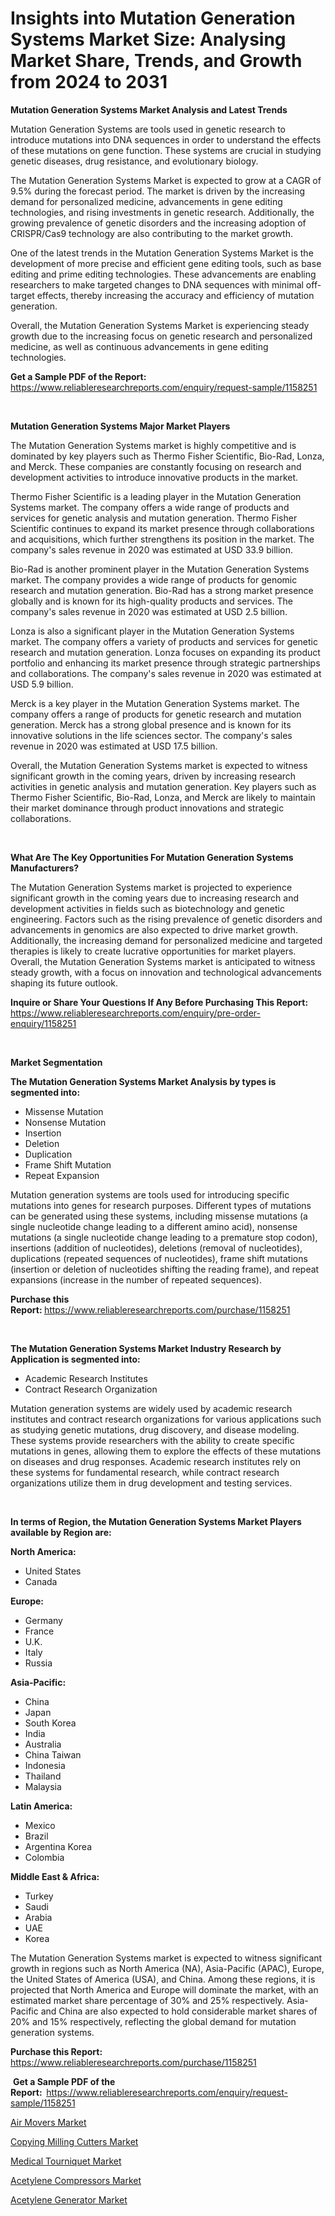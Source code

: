 <p><h1>Insights into Mutation Generation Systems Market Size: Analysing Market Share, Trends, and Growth from 2024 to 2031</h1></p><p><strong>Mutation Generation Systems Market Analysis and Latest Trends</strong></p>
<p><p>Mutation Generation Systems are tools used in genetic research to introduce mutations into DNA sequences in order to understand the effects of these mutations on gene function. These systems are crucial in studying genetic diseases, drug resistance, and evolutionary biology.</p><p>The Mutation Generation Systems Market is expected to grow at a CAGR of 9.5% during the forecast period. The market is driven by the increasing demand for personalized medicine, advancements in gene editing technologies, and rising investments in genetic research. Additionally, the growing prevalence of genetic disorders and the increasing adoption of CRISPR/Cas9 technology are also contributing to the market growth.</p><p>One of the latest trends in the Mutation Generation Systems Market is the development of more precise and efficient gene editing tools, such as base editing and prime editing technologies. These advancements are enabling researchers to make targeted changes to DNA sequences with minimal off-target effects, thereby increasing the accuracy and efficiency of mutation generation.</p><p>Overall, the Mutation Generation Systems Market is experiencing steady growth due to the increasing focus on genetic research and personalized medicine, as well as continuous advancements in gene editing technologies.</p></p>
<p><strong>Get a Sample PDF of the Report:&nbsp;</strong> <a href="https://www.reliableresearchreports.com/enquiry/request-sample/1158251">https://www.reliableresearchreports.com/enquiry/request-sample/1158251</a></p>
<p>&nbsp;</p>
<p><strong>Mutation Generation Systems Major Market Players</strong></p>
<p><p>The Mutation Generation Systems market is highly competitive and is dominated by key players such as Thermo Fisher Scientific, Bio-Rad, Lonza, and Merck. These companies are constantly focusing on research and development activities to introduce innovative products in the market.</p><p>Thermo Fisher Scientific is a leading player in the Mutation Generation Systems market. The company offers a wide range of products and services for genetic analysis and mutation generation. Thermo Fisher Scientific continues to expand its market presence through collaborations and acquisitions, which further strengthens its position in the market. The company's sales revenue in 2020 was estimated at USD 33.9 billion.</p><p>Bio-Rad is another prominent player in the Mutation Generation Systems market. The company provides a wide range of products for genomic research and mutation generation. Bio-Rad has a strong market presence globally and is known for its high-quality products and services. The company's sales revenue in 2020 was estimated at USD 2.5 billion.</p><p>Lonza is also a significant player in the Mutation Generation Systems market. The company offers a variety of products and services for genetic research and mutation generation. Lonza focuses on expanding its product portfolio and enhancing its market presence through strategic partnerships and collaborations. The company's sales revenue in 2020 was estimated at USD 5.9 billion.</p><p>Merck is a key player in the Mutation Generation Systems market. The company offers a range of products for genetic research and mutation generation. Merck has a strong global presence and is known for its innovative solutions in the life sciences sector. The company's sales revenue in 2020 was estimated at USD 17.5 billion.</p><p>Overall, the Mutation Generation Systems market is expected to witness significant growth in the coming years, driven by increasing research activities in genetic analysis and mutation generation. Key players such as Thermo Fisher Scientific, Bio-Rad, Lonza, and Merck are likely to maintain their market dominance through product innovations and strategic collaborations.</p></p>
<p>&nbsp;</p>
<p><strong>What Are The Key Opportunities For Mutation Generation Systems Manufacturers?</strong></p>
<p><p>The Mutation Generation Systems market is projected to experience significant growth in the coming years due to increasing research and development activities in fields such as biotechnology and genetic engineering. Factors such as the rising prevalence of genetic disorders and advancements in genomics are also expected to drive market growth. Additionally, the increasing demand for personalized medicine and targeted therapies is likely to create lucrative opportunities for market players. Overall, the Mutation Generation Systems market is anticipated to witness steady growth, with a focus on innovation and technological advancements shaping its future outlook.</p></p>
<p><strong>Inquire or Share Your Questions If Any Before Purchasing This Report:</strong> <a href="https://www.reliableresearchreports.com/enquiry/pre-order-enquiry/1158251">https://www.reliableresearchreports.com/enquiry/pre-order-enquiry/1158251</a></p>
<p>&nbsp;</p>
<p><strong>Market Segmentation</strong></p>
<p><strong>The Mutation Generation Systems Market Analysis by types is segmented into:</strong></p>
<p><ul><li>Missense Mutation</li><li>Nonsense Mutation</li><li>Insertion</li><li>Deletion</li><li>Duplication</li><li>Frame Shift Mutation</li><li>Repeat Expansion</li></ul></p>
<p><p>Mutation generation systems are tools used for introducing specific mutations into genes for research purposes. Different types of mutations can be generated using these systems, including missense mutations (a single nucleotide change leading to a different amino acid), nonsense mutations (a single nucleotide change leading to a premature stop codon), insertions (addition of nucleotides), deletions (removal of nucleotides), duplications (repeated sequences of nucleotides), frame shift mutations (insertion or deletion of nucleotides shifting the reading frame), and repeat expansions (increase in the number of repeated sequences).</p></p>
<p><strong>Purchase this Report:&nbsp;</strong><a href="https://www.reliableresearchreports.com/purchase/1158251">https://www.reliableresearchreports.com/purchase/1158251</a></p>
<p>&nbsp;</p>
<p><strong>The Mutation Generation Systems Market Industry Research by Application is segmented into:</strong></p>
<p><ul><li>Academic Research Institutes</li><li>Contract Research Organization</li></ul></p>
<p><p>Mutation generation systems are widely used by academic research institutes and contract research organizations for various applications such as studying genetic mutations, drug discovery, and disease modeling. These systems provide researchers with the ability to create specific mutations in genes, allowing them to explore the effects of these mutations on diseases and drug responses. Academic research institutes rely on these systems for fundamental research, while contract research organizations utilize them in drug development and testing services.</p></p>
<p>&nbsp;</p>
<p><strong>In terms of Region, the Mutation Generation Systems Market Players available by Region are:</strong></p>
<p>
    <p> <strong> North America: </strong>
        <ul>
            <li>United States</li>
            <li>Canada</li>
        </ul>
        </p> 
    <p> <strong> Europe: </strong>
        <ul>
            <li>Germany</li>
            <li>France</li>
            <li>U.K.</li>
            <li>Italy</li>
            <li>Russia</li>
        </ul>
        </p> 
    <p> <strong> Asia-Pacific: </strong>
        <ul>
            <li>China</li>
            <li>Japan</li>
            <li>South Korea</li>
            <li>India</li>
            <li>Australia</li>
            <li>China Taiwan</li>
            <li>Indonesia</li>
            <li>Thailand</li>
            <li>Malaysia</li>
        </ul>
        </p> 
    <p> <strong> Latin America: </strong>
        <ul>
            <li>Mexico</li>
            <li>Brazil</li>
            <li>Argentina Korea</li>
            <li>Colombia</li>
        </ul>
        </p> 
    <p> <strong> Middle East & Africa: </strong>
        <ul>
            <li>Turkey</li>
            <li>Saudi</li>
            <li>Arabia</li>
            <li>UAE</li>
            <li>Korea</li>
        </ul>
    </p>
    </p>
<p><p>The Mutation Generation Systems market is expected to witness significant growth in regions such as North America (NA), Asia-Pacific (APAC), Europe, the United States of America (USA), and China. Among these regions, it is projected that North America and Europe will dominate the market, with an estimated market share percentage of 30% and 25% respectively. Asia-Pacific and China are also expected to hold considerable market shares of 20% and 15% respectively, reflecting the global demand for mutation generation systems.</p></p>
<p><strong>Purchase this Report: </strong><a href="https://www.reliableresearchreports.com/purchase/1158251">https://www.reliableresearchreports.com/purchase/1158251</a></p>
<p>&nbsp;<strong>Get a Sample PDF of the Report:&nbsp;&nbsp;</strong><a href="https://www.reliableresearchreports.com/enquiry/request-sample/1158251">https://www.reliableresearchreports.com/enquiry/request-sample/1158251</a></p>
<p><strong></strong></p>
<p><p><a href="https://medium.com/@sk99912151/air-movers-market-furnishes-information-on-market-share-market-trends-and-market-growth-49ae77eecf57">Air Movers Market</a></p><p><a href="https://issuu.com/reportprime-2/docs/copying-milling-cutters-market-size-2030.pptx">Copying Milling Cutters Market</a></p><p><a href="https://issuu.com/reportprime-2/docs/medical-tourniquet-market-size-2030.pptx">Medical Tourniquet Market</a></p><p><a href="https://medium.com/@sk99912151/acetylene-compressors-market-trends-and-market-analysis-forecasted-for-period-2024-2031-f477fe260a7c">Acetylene Compressors Market</a></p><p><a href="https://medium.com/@sk99912151/acetylene-generator-market-report-reveals-the-latest-trends-and-growth-opportunities-of-this-market-13da09aa9c24">Acetylene Generator Market</a></p></p>